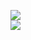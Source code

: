 [![](https://img.shields.io/badge/Made%20With-Github%20Spray-lightgrey.svg?style=for-the-badge&logo=github)](https://github.com/Annihil/github-spray#3046)  
[![](https://i.imgur.com/2DrTn0Z.gif)](https://github.com/Annihil/github-spray)